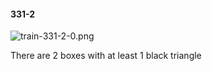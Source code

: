 #### 331-2
![train-331-2-0.png](https://github.com/lil-lab/nlvr/raw/master/nlvr/train/images/79/train-331-2-0.png "train-331-2-0.png")

There are 2 boxes with at least 1 black triangle